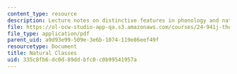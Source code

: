 ```yaml
---
content_type: resource
description: Lecture notes on distinctive features in phonology and natural classes.
file: https://ol-ocw-studio-app-qa.s3.amazonaws.com/courses/24-941j-the-lexicon-and-its-features-spring-2007/335c8fb6dc0d89ddbfc0c0b99541957a_lec4ds_natural.pdf
file_type: application/pdf
parent_uid: a9d93e99-509e-3e6b-1074-119e86eef49f
resourcetype: Document
title: Natural Classes
uid: 335c8fb6-dc0d-89dd-bfc0-c0b99541957a
---
```

